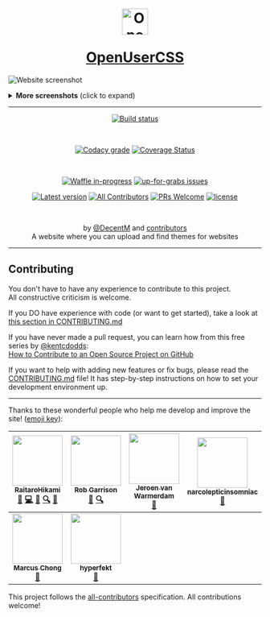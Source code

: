 <h1 align="center">
  <p>
    <img src="https://openusercss.org/img/openusercss.icon-x64.png" alt="OpenUserCSS Logo" width=52 height=52></img>
  </p>
  <a href="https://openusercss.org">OpenUserCSS</a>
</h1>

![Website screenshot](https://i.imgur.com/NbBFSqd.png)

<details>
  <summary><strong>More screenshots</strong> (click to expand)</summary>

  ----
  ![Theme view](https://i.imgur.com/VYmoPsV.png)

  ----
  ![Profile view](https://i.imgur.com/AwVkfSI.png)
</details>

----

<div align="center">
  
  [![Build status](https://concourse.decentm.com/api/v1/teams/openusercss/pipelines/build/badge)](https://concourse.decentm.com/teams/openusercss/pipelines/build)

  <br>

  [![Codacy grade](https://img.shields.io/codacy/grade/ffb7a2a953d9425889a472028a3df30a.svg?style=for-the-badge&maxAge=3600&colorA=005fff)](https://www.codacy.com/app/DecentM/openusercss.org)
  [![Coverage Status](https://img.shields.io/coveralls/github/OpenUserCSS/openusercss.org.svg?style=for-the-badge&maxAge=3600&colorA=005fff)](https://coveralls.io/github/OpenUserCSS/openusercss.org?branch=master)  

  <br>

  [![Waffle in-progress](https://img.shields.io/waffle/label/OpenUserCSS/openusercss.org/in%20progress.svg?style=for-the-badge&maxAge=3600&label=Current%20tasks&colorA=005fff&colorB=ffb450)](https://waffle.io/OpenUserCSS/openusercss.org)
  [![up-for-grabs issues](https://img.shields.io/github/issues/OpenUserCSS/openusercss.org/pull%20request%20welcome.svg?style=for-the-badge&maxAge=3600&label=Issues%20you%20can%20solve&colorA=005fff&colorB=ffb450)](https://github.com/OpenUserCSS/openusercss.org/issues?q=is%3Aissue+is%3Aopen+label%3A%22pull+request+welcome%22)  

  [![Latest version](https://img.shields.io/github/tag/OpenUserCSS/openusercss.org.svg?style=for-the-badge&maxAge=3600&label=Version&colorA=005fff&colorB=ffb450)](https://openusercss.org)
  [![All Contributors](https://img.shields.io/badge/all_contributors-7-orange.svg?style=for-the-badge&maxAge=3600&label=Contributors&colorA=005fff&colorB=ffb450)](#contributing)
  [![PRs Welcome](https://img.shields.io/badge/PRs-welcome-brightgreen.svg?style=for-the-badge&maxAge=3600&label=Pull%20requests&colorA=005fff&colorB=ffb450)](http://makeapullrequest.com)
  [![license](https://img.shields.io/github/license/OpenUserCSS/openusercss.org.svg?style=for-the-badge&maxAge=3600&colorA=005fff&colorB=ffb450)](https://github.com/OpenUserCSS/openusercss.org/blob/master/LICENSE)

</div>

<div align="center">
  <br>

  by [@DecentM](https://github.com/DecentM) and [contributors](https://github.com/OpenUserCSS/openusercss.org/graphs/contributors)  
  A website where you can upload and find themes for websites
</div>

----

## Contributing

You don't have to have any experience to contribute to this project.  
All constructive criticism is welcome.

If you DO have experience with code (or want to get started), take a look at [this section in CONTRIBUTING.md](https://github.com/OpenUserCSS/openusercss.org/blob/master/CONTRIBUTING.md#quick-start)

If you have never made a pull request, you can learn how from this free series by [@kentcdodds](https://twitter.com/kentcdodds):  
[How to Contribute to an Open Source Project on GitHub](https://egghead.io/series/how-to-contribute-to-an-open-source-project-on-github)

If you want to help with adding new features or fix bugs, please read the [CONTRIBUTING.md](https://github.com/OpenUserCSS/openusercss.org/blob/master/CONTRIBUTING.md) file! It has step-by-step instructions on how to set your development environment up.

<!-- 
  List generated by all-contributors
  Do not modify manually, use `npm run contrib:add` instead!
-->

----

Thanks to these wonderful people who help me develop and improve the site! ([emoji key](https://github.com/kentcdodds/all-contributors#emoji-key)):

<!-- ALL-CONTRIBUTORS-LIST:START - Do not remove or modify this section -->
<!-- prettier-ignore -->
| [<img src="https://avatars1.githubusercontent.com/u/19552720?v=4" width="100px;"/><br /><sub><b>RaitaroHikami</b></sub>](https://userstyles.org/users/377182)<br />[🤔](#ideas-RaitaroH "Ideas, Planning, & Feedback") [💻](https://github.com/OpenUserCSS/openusercss.org/commits?author=RaitaroH "Code") [🎨](#design-RaitaroH "Design") [🔍](#fundingFinding-RaitaroH "Funding Finding") [🐛](https://github.com/OpenUserCSS/openusercss.org/issues?q=author%3ARaitaroH "Bug reports") | [<img src="https://avatars2.githubusercontent.com/u/136959?v=4" width="100px;"/><br /><sub><b>Rob Garrison</b></sub>](http://wowmotty.blogspot.com/)<br />[🐛](https://github.com/OpenUserCSS/openusercss.org/issues?q=author%3AMottie "Bug reports") [🔍](#fundingFinding-Mottie "Funding Finding") | [<img src="https://avatars0.githubusercontent.com/u/55841?v=4" width="100px;"/><br /><sub><b>Jeroen van Warmerdam</b></sub>](https://twitter.com/jeronevw)<br />[🐛](https://github.com/OpenUserCSS/openusercss.org/issues?q=author%3Ajerone "Bug reports") | [<img src="https://avatars3.githubusercontent.com/u/14100003?v=4" width="100px;"/><br /><sub><b>narcolepticinsomniac</b></sub>](https://github.com/narcolepticinsomniac)<br />[🤔](#ideas-narcolepticinsomniac "Ideas, Planning, & Feedback") | [<img src="https://avatars3.githubusercontent.com/u/2855777?v=4" width="100px;"/><br /><sub><b>Sergei ZH</b></sub>](https://github.com/QuentinCaffeino)<br />[🤔](#ideas-QuentinCaffeino "Ideas, Planning, & Feedback") | [<img src="https://avatars1.githubusercontent.com/u/26143003?v=4" width="100px;"/><br /><sub><b>tkosamja</b></sub>](https://github.com/tkosamja)<br />[🐛](https://github.com/OpenUserCSS/openusercss.org/issues?q=author%3Atkosamja "Bug reports") |
| :---: | :---: | :---: | :---: | :---: | :---: |
| [<img src="https://avatars3.githubusercontent.com/u/30125762?v=4" width="100px;"/><br /><sub><b>Marcus Chong</b></sub>](http://extremelypenguin.github.io)<br />[📖](https://github.com/OpenUserCSS/openusercss.org/commits?author=extremelypenguin "Documentation") | [<img src="https://avatars0.githubusercontent.com/u/9434715?v=4" width="100px;"/><br /><sub><b>hyperfekt</b></sub>](http://bit.do/twitter_profile)<br />[🐛](https://github.com/OpenUserCSS/openusercss.org/issues?q=author%3Ahyperfekt "Bug reports") |
<!-- ALL-CONTRIBUTORS-LIST:END -->

This project follows the [all-contributors](https://github.com/kentcdodds/all-contributors) specification. All contributions welcome!
